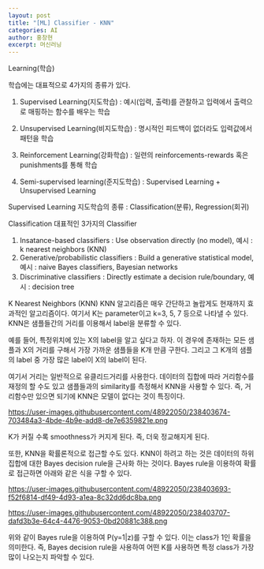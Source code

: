 ```yaml
---
layout: post
title: "[ML] Classifier - KNN"
categories: AI
author: 홍창현
excerpt: 머신러닝
---
```



Learning(학습)

학습에는 대표적으로 4가지의 종류가 있다.

1. Supervised Learning(지도학습) : 예시(입력, 출력)를 관찰하고 입력에서 출력으로 매핑하는 함수를 배우는 학습

2. Unsupervised Learning(비지도학습) : 명시적인 피드백이 없더라도 입력값에서 패턴을 학습 

3. Reinforcement Learning(강화학습) : 일련의 reinforcements-rewards 혹은 punishments를 통해 학습

4. Semi-supervised learning(준지도학습) : Supervised Learning + Unsupervised Learning


Supervised Learning
지도학습의 종류 : Classification(분류), Regression(회귀)

Classification
대표적인 3가지의 Classifier

1. Insatance-based classifiers : Use observation directly (no model), 예시 : k nearest neighbors (KNN)
2. Generative/probabilistic classifiers : Build a generative statistical model, 예시 : naive Bayes classifiers, Bayesian networks
3. Discriminative classifiers : Directly estimate a decision rule/boundary, 예시 : decision tree
 


K Nearest Neighbors (KNN)
KNN 알고리즘은 매우 간단하고 놀랍게도 현재까지 효과적인 알고리즘이다. 여기서 K는 parameter이고 k=3, 5, 7 등으로 나타낼 수 있다. KNN은 샘플들간의 거리를 이용해서 label을 분류할 수 있다.

 


예를 들어, 특정위치에 있는 X의 label을 알고 싶다고 하자.
이 경우에 존재하는 모든 샘플과 X의 거리를 구해서 가장 가까운 샘플들을 K개 만큼 구한다.
그리고 그 K개의 샘플의 label 중 가장 많은 label이 X의 label이 된다.


여기서 거리는 일반적으로 유클리드거리를 사용한다. 데이터의 집합에 따라 거리함수를 재정의 할 수도 있고 샘플들과의 similarity를 측정해서 KNN을 사용할 수 있다. 즉, 거리함수만 있으면 되기에 KNN은 모델이 없다는 것이 특징이다.

https://user-images.githubusercontent.com/48922050/238403674-703484a3-4bde-4b9e-add8-de7e6359821e.png


K가 커질 수록 smoothness가 커지게 된다. 즉, 더욱 정교해지게 된다.


또한, KNN을 확률론적으로 접근할 수도 있다. KNN이 하려고 하는 것은 데이터의 하위 집합에 대한 Bayes decision rule을 근사화 하는 것이다. Bayes rule을 이용하여 확률로 접근하면 아래와 같은 식을 구할 수 있다.

https://user-images.githubusercontent.com/48922050/238403693-f52f6814-df49-4d93-a1ea-8c32dd6dc8ba.png

https://user-images.githubusercontent.com/48922050/238403707-dafd3b3e-64c4-4476-9053-0bd20881c388.png

위와 같이 Bayes rule을 이용하여 P(y=1|z)를 구할 수 있다. 이는 class가 1인 확률을 의미한다. 즉, Bayes decision rule을 사용하여 어떤 K를 사용하면 특정 class가 가장 많이 나오는지 파악할 수 있다.
